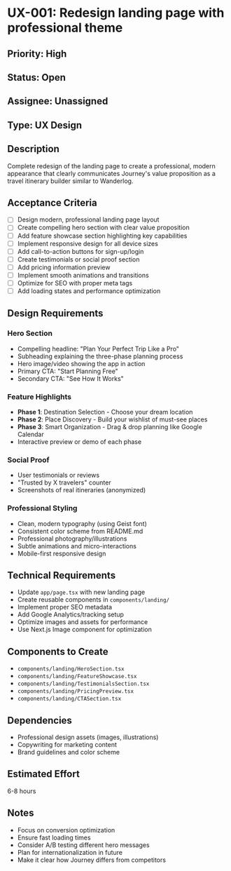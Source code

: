 # UX-001: Redesign landing page with professional theme

## Priority: High
## Status: Open
## Assignee: Unassigned
## Type: UX Design

## Description
Complete redesign of the landing page to create a professional, modern appearance that clearly communicates Journey's value proposition as a travel itinerary builder similar to Wanderlog.

## Acceptance Criteria
- [ ] Design modern, professional landing page layout
- [ ] Create compelling hero section with clear value proposition
- [ ] Add feature showcase section highlighting key capabilities
- [ ] Implement responsive design for all device sizes
- [ ] Add call-to-action buttons for sign-up/login
- [ ] Create testimonials or social proof section
- [ ] Add pricing information preview
- [ ] Implement smooth animations and transitions
- [ ] Optimize for SEO with proper meta tags
- [ ] Add loading states and performance optimization

## Design Requirements

### Hero Section
- Compelling headline: "Plan Your Perfect Trip Like a Pro"
- Subheading explaining the three-phase planning process
- Hero image/video showing the app in action
- Primary CTA: "Start Planning Free"
- Secondary CTA: "See How It Works"

### Feature Highlights
- **Phase 1**: Destination Selection - Choose your dream location
- **Phase 2**: Place Discovery - Build your wishlist of must-see places  
- **Phase 3**: Smart Organization - Drag & drop planning like Google Calendar
- Interactive preview or demo of each phase

### Social Proof
- User testimonials or reviews
- "Trusted by X travelers" counter
- Screenshots of real itineraries (anonymized)

### Professional Styling
- Clean, modern typography (using Geist font)
- Consistent color scheme from README.md
- Professional photography/illustrations
- Subtle animations and micro-interactions
- Mobile-first responsive design

## Technical Requirements
- Update `app/page.tsx` with new landing page
- Create reusable components in `components/landing/`
- Implement proper SEO metadata
- Add Google Analytics/tracking setup
- Optimize images and assets for performance
- Use Next.js Image component for optimization

## Components to Create
- `components/landing/HeroSection.tsx`
- `components/landing/FeatureShowcase.tsx`
- `components/landing/TestimonialsSection.tsx`
- `components/landing/PricingPreview.tsx`
- `components/landing/CTASection.tsx`

## Dependencies
- Professional design assets (images, illustrations)
- Copywriting for marketing content
- Brand guidelines and color scheme

## Estimated Effort
6-8 hours

## Notes
- Focus on conversion optimization
- Ensure fast loading times
- Consider A/B testing different hero messages
- Plan for internationalization in future
- Make it clear how Journey differs from competitors